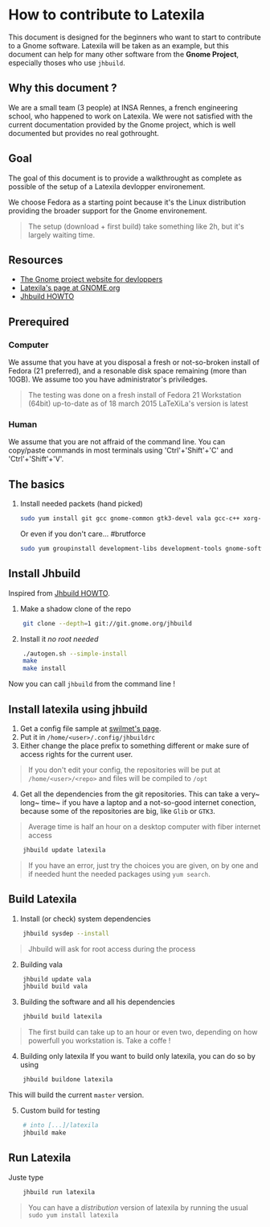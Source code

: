 How to contribute to Latexila
==========================

This document is designed for the beginners who want to start to contribute to a Gnome software. Latexila will be taken as an example, but this document can help for many other software from the **Gnome Project**, especially thoses who use `jhbuild`.

Why this document ?
-------------------

We are a small team (3 people) at INSA Rennes, a french engineering school, who happened to work on Latexila.
We were not satisfied with the current documentation provided by the Gnome project, which is well documented but provides no real gothrought.

Goal
----
The goal of this document is to provide a walkthrought as complete as possible of the setup of a Latexila devlopper environement.

We choose Fedora as a starting point because it's the Linux distribution providing the broader support for the Gnome environement.

> The setup (download + first build) take something like 2h, but it's largely waiting time.

Resources
----------

* [The Gnome project website for devloppers](https://developer.gnome.org/)
* [Latexila's page at GNOME.org](https://wiki.gnome.org/Apps/LaTeXila)
* [Jhbuild HOWTO](https://wiki.gnome.org/HowDoI/Jhbuild)

Prerequired
-----------

### Computer
We assume that you have at you disposal a fresh or not-so-broken install of Fedora (21 preferred), and a resonable disk space remaining (more than 10GB). We assume too you have administrator's priviledges.

> The testing was done on a fresh install of Fedora 21 Workstation (64bit) up-to-date as of 18 march 2015
> LaTeXiLa's version is latest 

### Human
We assume that you are not affraid of the command line.
You can copy/paste commands in most terminals using 'Ctrl'+'Shift'+'C' and 'Ctrl'+'Shift'+'V'.


The basics
----------

1. Install needed packets (hand picked)
	```BASH
	sudo yum install git gcc gnome-common gtk3-devel vala gcc-c++ xorg-x11-util-macros mesa-libwayland-egl gtkspell3-devel intltool gtksourceview-devel gobject-introspection-devel lcov
	```
	Or even if you don't care... #brutforce
	```BASH
	sudo yum groupinstall development-libs development-tools gnome-software-development 
	```

Install Jhbuild
---------------

Inspired from [Jhbuild HOWTO](https://wiki.gnome.org/HowDoI/Jhbuild).

1. Make a shadow clone of the repo
```BASH
	git clone --depth=1 git://git.gnome.org/jhbuild
```
2. Install it _no root needed_
```BASH
	./autogen.sh --simple-install
 	make
 	make install
```

Now you can call `jhbuild` from the command line ! 

Install latexila using jhbuild
------------------------------

1. Get a config file sample at [swilmet's page](https://people.gnome.org/~swilmet/latexila/jhbuildrc).
2. Put it in ```/home/<user>/.config/jhbuildrc```
3. Either change the place prefix to something different or make sure of access rights for the current user.
> If you don't edit your config, the repositories will be put at ```/home/<user>/<repo>``` and files will be compiled to ```/opt```

4. Get all the dependencies from the git repositories.
This can take a very~ long~ time~ if you have a laptop and a not-so-good internet conection, because some of the repositories are big, like `Glib` or `GTK3`.

> Average time is half an hour on a desktop computer with fiber internet access

```BASH
	jhbuild update latexila
```

> If you have an error, just try the choices you are given, on by one and if needed hunt the needed packages using `yum search`.

Build Latexila
--------------

1. Install (or check) system dependencies
```BASH
	jhbuild sysdep --install
```
> Jhbuild will ask for root access during the process

2. Building vala
```BASH
	jhbuild update vala
	jhbuild build vala
```

3. Building the software and all his dependencies
```BASH
	jhbuild build latexila
```
> The first build can take up to an hour or even two, depending on how powerfull you workstation is.
> Take a coffe !

4. Building only latexila
If you want to build only latexila, you can do so by using
```BASH
	jhbuild buildone latexila
```
This will build the current `master` version.

5. Custom build for testing
```BASH
	# into [...]/latexila
	jhbuild make
```

Run Latexila
------------

Juste type
```BASH 
	jhbuild run latexila
```

> You can have a _distribution_ version of latexila by running the usual ```sudo yum install latexila```
